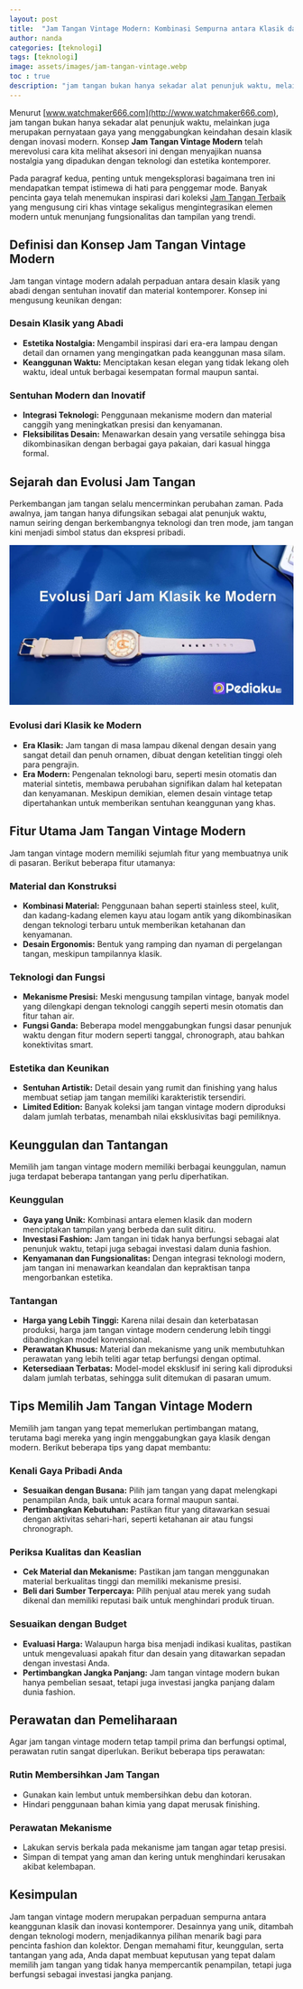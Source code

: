 ```yaml
---
layout: post
title:  "Jam Tangan Vintage Modern: Kombinasi Sempurna antara Klasik dan Kontemporer"
author: nanda
categories: [teknologi]
tags: [teknologi]
image: assets/images/jam-tangan-vintage.webp
toc : true
description: "jam tangan bukan hanya sekadar alat penunjuk waktu, melainkan juga merupakan pernyataan gaya yang menggabungkan keindahan desain klasik dengan inovasi modern. Konsep Jam Tangan Vintage Modern telah merevolusi cara kita melihat aksesori ini dengan menyajikan nuansa nostalgia yang dipadukan dengan teknologi dan estetika kontemporer."
---
```


Menurut [www.watchmaker666.com](http://www.watchmaker666.com), jam tangan bukan hanya sekadar alat penunjuk waktu, melainkan juga merupakan pernyataan gaya yang menggabungkan keindahan desain klasik dengan inovasi modern. Konsep **Jam Tangan Vintage Modern** telah merevolusi cara kita melihat aksesori ini dengan menyajikan nuansa nostalgia yang dipadukan dengan teknologi dan estetika kontemporer.

Pada paragraf kedua, penting untuk mengeksplorasi bagaimana tren ini mendapatkan tempat istimewa di hati para penggemar mode. Banyak pencinta gaya telah menemukan inspirasi dari koleksi [Jam Tangan Terbaik](http://www.watchmaker666.com/informasi/brand-dan-koleksi-jam-tangan-terbaik-sepanjang-masa/) yang mengusung ciri khas vintage sekaligus mengintegrasikan elemen modern untuk menunjang fungsionalitas dan tampilan yang trendi.

## Definisi dan Konsep Jam Tangan Vintage Modern

Jam tangan vintage modern adalah perpaduan antara desain klasik yang abadi dengan sentuhan inovatif dan material kontemporer. Konsep ini mengusung keunikan dengan:
  
### Desain Klasik yang Abadi
- **Estetika Nostalgia:** Mengambil inspirasi dari era-era lampau dengan detail dan ornamen yang mengingatkan pada keanggunan masa silam.
- **Keanggunan Waktu:** Menciptakan kesan elegan yang tidak lekang oleh waktu, ideal untuk berbagai kesempatan formal maupun santai.

### Sentuhan Modern dan Inovatif
- **Integrasi Teknologi:** Penggunaan mekanisme modern dan material canggih yang meningkatkan presisi dan kenyamanan.
- **Fleksibilitas Desain:** Menawarkan desain yang versatile sehingga bisa dikombinasikan dengan berbagai gaya pakaian, dari kasual hingga formal.

## Sejarah dan Evolusi Jam Tangan

Perkembangan jam tangan selalu mencerminkan perubahan zaman. Pada awalnya, jam tangan hanya difungsikan sebagai alat penunjuk waktu, namun seiring dengan berkembangnya teknologi dan tren mode, jam tangan kini menjadi simbol status dan ekspresi pribadi.

![evolusi jam tangan](/assets/images/evolusi-jam-tangan.webp)

### Evolusi dari Klasik ke Modern
- **Era Klasik:** Jam tangan di masa lampau dikenal dengan desain yang sangat detail dan penuh ornamen, dibuat dengan ketelitian tinggi oleh para pengrajin.
- **Era Modern:** Pengenalan teknologi baru, seperti mesin otomatis dan material sintetis, membawa perubahan signifikan dalam hal ketepatan dan kenyamanan. Meskipun demikian, elemen desain vintage tetap dipertahankan untuk memberikan sentuhan keanggunan yang khas.

## Fitur Utama Jam Tangan Vintage Modern

Jam tangan vintage modern memiliki sejumlah fitur yang membuatnya unik di pasaran. Berikut beberapa fitur utamanya:

### Material dan Konstruksi
- **Kombinasi Material:** Penggunaan bahan seperti stainless steel, kulit, dan kadang-kadang elemen kayu atau logam antik yang dikombinasikan dengan teknologi terbaru untuk memberikan ketahanan dan kenyamanan.
- **Desain Ergonomis:** Bentuk yang ramping dan nyaman di pergelangan tangan, meskipun tampilannya klasik.

### Teknologi dan Fungsi
- **Mekanisme Presisi:** Meski mengusung tampilan vintage, banyak model yang dilengkapi dengan teknologi canggih seperti mesin otomatis dan fitur tahan air.
- **Fungsi Ganda:** Beberapa model menggabungkan fungsi dasar penunjuk waktu dengan fitur modern seperti tanggal, chronograph, atau bahkan konektivitas smart.

### Estetika dan Keunikan
- **Sentuhan Artistik:** Detail desain yang rumit dan finishing yang halus membuat setiap jam tangan memiliki karakteristik tersendiri.
- **Limited Edition:** Banyak koleksi jam tangan vintage modern diproduksi dalam jumlah terbatas, menambah nilai eksklusivitas bagi pemiliknya.

## Keunggulan dan Tantangan

Memilih jam tangan vintage modern memiliki berbagai keunggulan, namun juga terdapat beberapa tantangan yang perlu diperhatikan.

### Keunggulan
- **Gaya yang Unik:** Kombinasi antara elemen klasik dan modern menciptakan tampilan yang berbeda dan sulit ditiru.
- **Investasi Fashion:** Jam tangan ini tidak hanya berfungsi sebagai alat penunjuk waktu, tetapi juga sebagai investasi dalam dunia fashion.
- **Kenyamanan dan Fungsionalitas:** Dengan integrasi teknologi modern, jam tangan ini menawarkan keandalan dan kepraktisan tanpa mengorbankan estetika.

### Tantangan
- **Harga yang Lebih Tinggi:** Karena nilai desain dan keterbatasan produksi, harga jam tangan vintage modern cenderung lebih tinggi dibandingkan model konvensional.
- **Perawatan Khusus:** Material dan mekanisme yang unik membutuhkan perawatan yang lebih teliti agar tetap berfungsi dengan optimal.
- **Ketersediaan Terbatas:** Model-model eksklusif ini sering kali diproduksi dalam jumlah terbatas, sehingga sulit ditemukan di pasaran umum.

## Tips Memilih Jam Tangan Vintage Modern

Memilih jam tangan yang tepat memerlukan pertimbangan matang, terutama bagi mereka yang ingin menggabungkan gaya klasik dengan modern. Berikut beberapa tips yang dapat membantu:

### Kenali Gaya Pribadi Anda
- **Sesuaikan dengan Busana:** Pilih jam tangan yang dapat melengkapi penampilan Anda, baik untuk acara formal maupun santai.
- **Pertimbangkan Kebutuhan:** Pastikan fitur yang ditawarkan sesuai dengan aktivitas sehari-hari, seperti ketahanan air atau fungsi chronograph.

### Periksa Kualitas dan Keaslian
- **Cek Material dan Mekanisme:** Pastikan jam tangan menggunakan material berkualitas tinggi dan memiliki mekanisme presisi.
- **Beli dari Sumber Terpercaya:** Pilih penjual atau merek yang sudah dikenal dan memiliki reputasi baik untuk menghindari produk tiruan.

### Sesuaikan dengan Budget
- **Evaluasi Harga:** Walaupun harga bisa menjadi indikasi kualitas, pastikan untuk mengevaluasi apakah fitur dan desain yang ditawarkan sepadan dengan investasi Anda.
- **Pertimbangkan Jangka Panjang:** Jam tangan vintage modern bukan hanya pembelian sesaat, tetapi juga investasi jangka panjang dalam dunia fashion.

## Perawatan dan Pemeliharaan

Agar jam tangan vintage modern tetap tampil prima dan berfungsi optimal, perawatan rutin sangat diperlukan. Berikut beberapa tips perawatan:

### Rutin Membersihkan Jam Tangan
- Gunakan kain lembut untuk membersihkan debu dan kotoran.
- Hindari penggunaan bahan kimia yang dapat merusak finishing.

### Perawatan Mekanisme
- Lakukan servis berkala pada mekanisme jam tangan agar tetap presisi.
- Simpan di tempat yang aman dan kering untuk menghindari kerusakan akibat kelembapan.

## Kesimpulan

Jam tangan vintage modern merupakan perpaduan sempurna antara keanggunan klasik dan inovasi kontemporer. Desainnya yang unik, ditambah dengan teknologi modern, menjadikannya pilihan menarik bagi para pencinta fashion dan kolektor. Dengan memahami fitur, keunggulan, serta tantangan yang ada, Anda dapat membuat keputusan yang tepat dalam memilih jam tangan yang tidak hanya mempercantik penampilan, tetapi juga berfungsi sebagai investasi jangka panjang.
